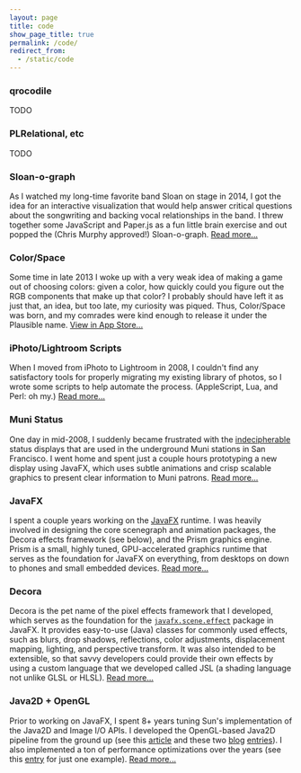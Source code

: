 ```yaml
---
layout: page
title: code
show_page_title: true
permalink: /code/
redirect_from:
  - /static/code
---
```


<script>
<!--
function reveal_div(id) {
    document.getElementById(id + '_reveal').remove();
    document.getElementById(id + '_more').style.display='block';
}
-->
</script>

### qrocodile

TODO

### PLRelational, etc

TODO

### Sloan-o-graph

As I watched my long-time favorite band Sloan on stage in 2014,
I got the idea for an interactive visualization that would help
answer critical questions about the songwriting and backing vocal
relationships in the band.
I threw together some JavaScript and Paper.js as a fun little
brain exercise and out popped the (Chris Murphy approved!)
Sloan-o-graph.
[Read more...](/sloan)

### Color/Space

Some time in late 2013 I woke up with a very weak idea of making
a game out of choosing colors: given a color, how quickly could
you figure out the RGB components that make up that color?
I probably should have left it as just that, an idea, but too
late, my curiosity was piqued.
Thus, Color/Space was born, and my comrades were kind enough
to release it under the Plausible name.
[View in App Store...](https://apps.apple.com/us/app/color-space/id700391511)

### iPhoto/Lightroom Scripts

When I moved from iPhoto to Lightroom in 2008, I couldn't find
any satisfactory tools for properly migrating my existing library
of photos, so I wrote some scripts to help automate the process.
(AppleScript, Lua, and Perl: oh my.)
[Read more...](/2011/04/03/iphoto-to-lightroom-to-flickr-and-beyond)

### Muni Status

One day in mid-2008, I suddenly became frustrated with the
[indecipherable](http://www.flickr.com/photos/chrispcampbell/2573863573/in/set-72157605585682253/)
status displays that are used in the underground Muni stations in
San Francisco.
I went home and spent just a couple hours prototyping a new display
using JavaFX, which uses subtle animations and crisp scalable graphics
to present clear information to Muni patrons.
<a id="muni_reveal" href="javascript:;" onClick="reveal_div('muni');">Read more...</a>

<div id="muni_more" style="display:none;">
  <p>
    I prototyped a couple different designs. Here is the original one
    (even nicer ones followed):
  </p>
  <p style="text-align:center;">
    <a href="http://www.flickr.com/photos/chrispcampbell/sets/72157605585682253/">
      <img id="muni_now" src="http://farm4.static.flickr.com/3125/2574617086_50d5066a1a_z_d.jpg"/>
    </a>
  </p>
  <p>    
    I met with the SFMTA a number of times that year, trying to get them
    to realize that it doesn't take much effort to come up with something
    better, and that San Francisco is full of designers and developers who
    would be glad to donate their time to the project.
    My designs made their way around SFMTA, and everyone seemed to like
    them, but in the end it turned out that they had already paid some
    contractors to design a new status screen that was eventually used
    in most stations in 2009
    The new design, while an improvement over what we had before, has
    lots of problems and is not as usable as it could be.
    I regret that I didn't try harder (or get involved sooner), but the
    SFMTA is a frustrating bureaucracy and it was apparent that I couldn't
    stop a snowball in motion. 
  </p>
</div>

### JavaFX

I spent a couple years working on the [JavaFX](http://javafx.com/) runtime.
I was heavily involved in designing the core scenegraph and animation
packages, the Decora effects framework (see below), and the Prism graphics
engine.
Prism is a small, highly tuned, GPU-accelerated graphics runtime that serves
as the foundation for JavaFX on everything, from desktops on down to phones
and small embedded devices.
<a id="javafx_reveal" href="javascript:;" onClick="reveal_div('javafx');">Read more...</a>

<div id="javafx_more" style="display:none;">
  <p>
    The Prism engine was designed to provide high-performance 2D/3D graphics
    while also serving as the "heartbeat" for smooth animations in JavaFX.
    One cool thing about Prism is that it takes advantage of JSL, the shading
    language from the Decora project.
    Many graphics primitives in Prism were written in JSL and take advantage
    of the GPU whenever possible.
  </p>
  <p>
    The source code for Prism is available under the OpenJDK project in the
    [OpenJFX repositories](http://hg.openjdk.java.net/openjfx/9/rt/). Look
    under the `modules/graphics/src/main` tree for the core Prism runtime sources
    as well as various platform-specific backends.
  </p>
</div>

<!-- TODO
I also wrote a series of entries on my old java.net blog about using the
effects package in JavaFX: 

    Introduction
    Basics
    Quality
    Chaining 
    -->
    
### Decora

Decora is the pet name of the pixel effects framework that I developed,
which serves as the foundation for the
[`javafx.scene.effect`](http://docs.oracle.com/javase/8/javafx/api)
package in JavaFX.
It provides easy-to-use (Java) classes for commonly used effects, such as
blurs, drop shadows, reflections, color adjustments, displacement mapping,
lighting, and perspective transform.
It was also intended to be extensible, so that savvy developers could provide
their own effects by using a custom language that we developed called JSL
(a shading language not unlike GLSL or HLSL).
<a id="decora_reveal" href="javascript:;" onClick="reveal_div('decora');">Read more...</a>

<div id="decora_more" style="display:none;">
  <p>
    The project contains a custom compiler that I wrote (using
    <a href="http://antlr.org/">ANTLR</a>), which takes JSL programs and compiles
    them down into a number of variants, like a GLSL version for use with the
    OpenGL backend, an HLSL version for use with the Direct3D backend, and a couple
    different software-based implementations (Java, C/SSE) that can run on the CPU
    for cases where a GPU is not available.
  </p>
  <p>
    Although Decora was primarily designed as an implementation detail of the
    overall JavaFX runtime, it was also designed to be toolkit agnostic, meaning
    that it could be used as a standalone library, complementing Java2D and other
    graphics engines.
  </p>
  <p>
    The source code for Decora is available under the OpenJDK project in the
    <a href="http://hg.openjdk.java.net/openjfx/9/rt/">OpenJFX repositories</a>.
    Look under the <code>modules/graphics/src/main</code> tree for the bulk
    of the Decora runtime.  The Decora/JSL compiler sources can be found under
    the <code>buildSrc/src/main</code> tree in the
    <code>com.sun.scenario.effect.compiler</code> package.
  </p>
</div>

### Java2D + OpenGL

Prior to working on JavaFX, I spent 8+ years tuning Sun's implementation
of the Java2D and Image I/O APIs.
I developed the OpenGL-based Java2D pipeline from the ground up (see this
[article](https://web.archive.org/web/20051029000641/http://today.java.net/pub/a/today/2004/11/12/graphics2d.html)
and these two
[blog](https://web.archive.org/web/20050313055345/http://weblogs.java.net/blog/campbell/archive/2005/03/strcrazy_improv_1.html)
[entries](https://web.archive.org/web/20101218110328/http://weblogs.java.net/blog/2005/07/14/str-crazier-performance-improvements-mustang)).
I also implemented a ton of performance optimizations over the years (see
this
[entry](https://web.archive.org/web/20101218103751/http://weblogs.java.net/blog/2006/01/13/400-horsepower-image-io-improvements-mustang)
for just one example).
<a id="java2d_reveal" href="javascript:;" onClick="reveal_div('java2d');">Read more...</a>

<div id="java2d_more" style="display:none;">
  <p>
    The source code for Java2D is available from the
    <a href="http://openjdk.java.net/groups/2d/">OpenJDK</a> project.  You can
    find the sources for the OpenGL pipeline in the
    <a href="http://hg.openjdk.java.net/jdk9/client/jdk/file/">OpenJDK repositories</a>
    under the following source trees:
  </p>
  <p>
    <pre>
    src/java.desktop/{share,unix,windows}/
    &nbsp;&nbsp;&nbsp;&nbsp;.../classes/sun/java2d/opengl
    &nbsp;&nbsp;&nbsp;&nbsp;.../native/common/java2d/opengl</pre>
  </p>
  <p>
    In addition to my work on Java2D, I helped out a bit with the open source
    JOGL project, which provides Java bindings to the native OpenGL libraries,
    in addition to a number of utility packages.  I assisted in developing a
    high performance version
    of <a href="http://download.java.net/media/jogl/jogl-2.x-docs/javax/media/opengl/awt/GLJPanel.html"><code>GLJPanel</code></a>
    that allows for mixing 2D content (using Java2D and Swing) and 3D content
    (using JOGL/OpenGL) in the same window.  I also helped create some utility
    classes (<a href="http://download.java.net/media/jogl/jogl-2.x-docs/com/sun/opengl/util/texture/TextureIO.html"><code>TextureIO</code></a>, etc)
    that help bridge the gap between Java2D and JOGL.
  </p>
  <p>
    Here are links to a couple blog entries I wrote that contain demos of
    these features (including source code).  Unfortunately java.net is no
    longer a thing, but the Wayback Machine comes to the rescue:
  </p>
  <div>
    <p style="padding-top:8px;">
      <a href="https://web.archive.org/web/20061103135202/http://weblogs.java.net/blog/campbell/archive/2006/10/easy_2d3d_mixin.html">
        <b>PhotoCube</b></a> - demonstrates the use of <code>GLJPanel</code> for
      easy mixing of 2D and 3D content in the same window
    </p>
    <p>
      <a href="https://web.archive.org/web/20100113105101/http://weblogs.java.net/blog/2007/01/23/java-2d-and-jogl-flip-side">
        <b>BezierAnim3D</b></a> - demonstrates the use of the <code>TextureIO</code>,
      <code>TextureRenderer</code>, and <code>TextRenderer</code> classes to take advantage
      of Java2D features from a JOGL/OpenGL application
    </p>
  </div>
</div>
